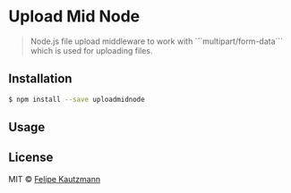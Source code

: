 # Upload Mid Node

> Node.js file upload middleware to work with ´´´multipart/form-data´´´ which is used for uploading files.

## Installation
```sh
$ npm install --save uploadmidnode
```

## Usage


## License

MIT © [Felipe Kautzmann](http://felipekm.com)
